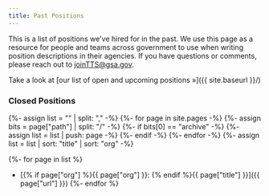 ```yaml
---
title: Past Positions
---
```


This is a list of positions we've hired for in the past. We use this page as a resource for people and teams across government to use when writing position descriptions in their agencies. If you have questions or comments, please reach out to [joinTTS@gsa.gov](mailto:joinTTS@gsa.gov).

Take a look at [our list of open and upcoming positions »]({{ site.baseurl }}/)

### Closed Positions

{%- assign list = "" | split: "," -%}
{%- for page in site.pages -%}
{%- assign bits = page["path"] | split: "/" -%}
{%- if bits[0] == "archive" -%}
{%- assign list = list | push: page -%}
{%- endif -%}
{%- endfor -%}
{%- assign list = list | sort: "title" | sort: "org" -%}

{%- for page in list %}
- [{% if page["org"] %}{{ page["org"] }}: {% endif %}{{ page["title"] }}]({{ page["url"] }})
{%- endfor %}
